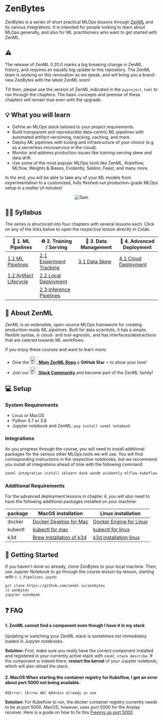 # ZenBytes

ZenBytes is a series of short practical MLOps lessons through [ZenML](https://github.com/zenml-io/zenml) and its various integrations. It is intended for people looking to learn about MLOps generally, and also for ML practitioners who want to get started with ZenML.

## :warning: 

The release of ZenML 0.20.0 marks a big breaking change in ZenML history, and requires an equally big update to this repository. The ZenML team is working on this renovation as we speak, and will bring you a brand-new ZenBytes with the latest ZenML soon!

Till then, please use the version of ZenML indicated in the `pyproject.toml` to run through the chapters. The basic concepts and premise of these chapters will remain true even with the upgrade.

## :bulb: What you will learn
- Define an MLOps stack tailored to your project requirements.
- Build transparent and reproducible data-centric ML pipelines with automated artifact versioning, tracking, caching, and more.
- Deploy ML pipelines with tooling and infrastructure of your choice (e.g. as a serverless microservice in the cloud).
- Monitor and address production issues like training-serving skew and data drift.
- Use some of the most popular MLOps tools like ZenML, Kubeflow, MLflow, Weights & Biases, Evidently, Seldon, Feast, and many more.

In the end, you will be able to take any of your ML models from experimentation to a customized, fully fleshed-out production-grade MLOps setup in a matter of minutes!

<div align="center">
<img src="_assets/sam.png" alt="Sam"/>
</div>

## :teacher: Syllabus

The series is structured into four chapters with several lessons each. Click on any of the links below to open the respective lesson directly in Colab.

| :dango: 1. ML Pipelines        | :recycle: 2. Training / Serving   | :file_folder: 3. Data Management  | :rocket: 4. Advanced Deployment |
|------------------------|-------------------------|---------------------|------------------------|
| [1.1 ML Pipelines](https://colab.research.google.com/github/zenml-io/zenbytes/blob/main/1-1_Pipelines.ipynb)       | [2.1 Experiment Tracking](https://colab.research.google.com/github/zenml-io/zenbytes/blob/main/2-1_Experiment_Tracking.ipynb) | [3.1 Data Skew](https://colab.research.google.com/github/zenml-io/zenbytes/blob/main/3-1_Data_Skew.ipynb) | [4.1 Cloud Deployment](https://colab.research.google.com/github/zenml-io/zenbytes/blob/main/4-1_Cloud_Deployment.ipynb)   |
| [1.2 Artifact Lifecycle](https://colab.research.google.com/github/zenml-io/zenbytes/blob/main/1-2_Artifact_Lineage.ipynb) | [2.2 Local Deployment](https://colab.research.google.com/github/zenml-io/zenbytes/blob/main/2-2_Local_Deployment.ipynb)    |                     |                        |
|                        | [2.3 Inference Pipelines](https://colab.research.google.com/github/zenml-io/zenbytes/blob/main/2-3_Inference_Pipelines.ipynb) |                     |                        |

<!--
### Syllabus Details:

- Chapter 1: ML Pipelines and Stacks
    - Lesson 1.1: ML Pipelines with ZenML
    - Lesson 1.2: Artifact Versioning, Tracking, and Caching
    - (Coming Soon: Choosing the Right Tools for your MLOps Stack)
- Chapter 2: Training, Deployment, and Serving
    - Lesson 2.1: Experiment Tracking with MLflow / W&B
    - Lesson 2.2: Local Deployment with MLflow
    - Lesson 2.3: Inference Pipelines
- Chapter 3: Data Management
    - Lesson 3.1: Data Drift Detection with Evidently / Whylabs
    - (Coming Soon: Data Validation with DeepChecks / Great Expectations)
     (Coming Soon: Feature Stores with Feast)
- Chapter 4: Advanced Deployment
    - Lesson 4.1: Scalable Cloud Deployment with Seldon & Kubeflow on AWS
    - (Coming Soon: Scalable Local Deployment with Seldon & Kubeflow)
- Chapter 5: Full Examples
    - (Lesson 5.1: Zero to Hero with ZenML - from Experimentation to Production-Grade MLOps)
    - (Lesson 5.2: More Examples - zenml example run and ZenFiles)
- (unused)
    - (Materializers & skipping them)
    - (Lesson 3: Defining MLOps Stacks with ZenML? -> Profiles, Repos)
    - (Lesson 3.6: Running ZenML Steps on Specialized Hardware)
    - Lesson 3.5: Continuous Deployment based on Data Drift Triggers
- (missing functionality)
    - Model Registries
    - Explainability Tools
    - Model CI/CD
    - AutoML
-->

## :pray: About ZenML
ZenML is an extensible, open-source MLOps framework for creating production-ready ML pipelines. Built for data scientists, it has a simple, flexible syntax, is cloud- and tool-agnostic, and has interfaces/abstractions that are catered towards ML workflows.

If you enjoy these courses and want to learn more:
- Give the <a href="https://github.com/zenml-io/zenml/stargazers" target="_blank">
    <img width="25" src="https://cdn.iconscout.com/icon/free/png-256/github-153-675523.png" alt="GitHub"/>
    <b>Main ZenML Repo</b>
</a> a <b>GitHub Star</b> :star: to show your love!
- Join our <a href="https://zenml.io/slack-invite" target="_blank">
    <img width="25" src="https://cdn3.iconfinder.com/data/icons/logos-and-brands-adobe/512/306_Slack-512.png" alt="Slack"/>
    <b>Slack Community</b> 
</a> and become part of the ZenML family!

## :computer: Setup
### System Requirements

- Linux or MacOS
- Python 3.7 or 3.8
- Jupyter notebook and ZenML: `pip install zenml notebook`

### Integrations
As you progress through the course, you will need to install additional
packages for the various other MLOps tools we will use.
You will find corresponding instructions in the respective notebooks,
but we recommend you install all integrations ahead of time with the
following command:

```bash
zenml integration install sklearn dash wandb evidently mlflow kubeflow seldon s3 aws -y
```

### Additional Requirements
For the advanced deployment lessons in chapter 4, you will also need to have
the following additional packages installed on your machine:

| package  | MacOS installation                                                               | Linux installation                                                                 |
|----------|----------------------------------------------------------------------------------|------------------------------------------------------------------------------------|
| docker   | [Docker Desktop for Mac](https://docs.docker.com/desktop/mac/install/)           | [Docker Engine for Linux ](https://docs.docker.com/engine/install/ubuntu/)         |
| kubectl  | [kubectl for mac](https://kubernetes.io/docs/tasks/tools/install-kubectl-macos/) | [kubectl for linux](https://kubernetes.io/docs/tasks/tools/install-kubectl-linux/) |
| k3d      | [Brew Installation of k3d](https://formulae.brew.sh/formula/k3d)                 | [k3d installation linux](https://k3d.io/v5.2.2/)                                   |

## :rocket: Getting Started

If you haven't done so already, clone ZenBytes to your local machine. Then, use Jupyter Notebook to go through the course lesson-by-lesson, starting with `1-1_Pipelines.ipynb`:


```bash
git clone https://github.com/zenml-io/zenbytes
cd zenbytes
jupyter notebook
```

## :question: FAQ


#### 1. ZenML cannot find a component even though I have it in my stack
Updating or switching your ZenML stack is sometimes not immediately 
loaded in Jupyter notebooks.

**Solution:** First, make sure you really have the correct component installed
and registered in your currently active stack with `zenml stack describe`.
If the component is indeed there, **restart the kernel** of your Jupyter notebook,
which will also reload the stack.

#### 2. __MacOS__ When starting the container registry for Kubeflow, I get an error about port 5000 not being available.
`OSError: [Errno 48] Address already in use`

**Solution:** For Kubeflow to run, the docker container registry currently needs to be at port 5000. MacOS, however, uses 
port 5000 for the Airplay receiver. Here is a guide on how to fix this [Freeing up port 5000](https://12ft.io/proxy?q=https%3A%2F%2Fanandtripathi5.medium.com%2Fport-5000-already-in-use-macos-monterey-issue-d86b02edd36c).


